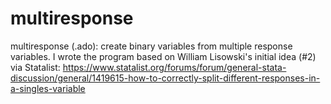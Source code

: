 # multiresponse
multiresponse (.ado): create binary variables from multiple response variables. 
I wrote the program based on William Lisowski's initial idea (#2) via Statalist:
https://www.statalist.org/forums/forum/general-stata-discussion/general/1419615-how-to-correctly-split-different-responses-in-a-singles-variable
